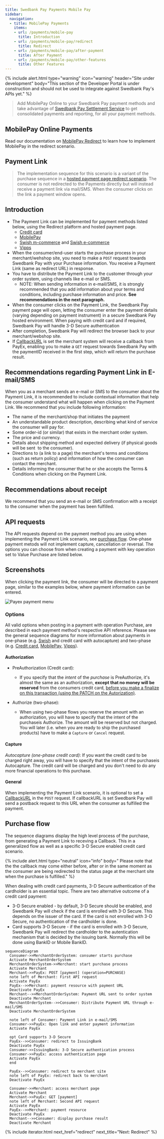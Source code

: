 ```yaml
---
title: Swedbank Pay Payments Mobile Pay
sidebar:
  navigation:
  - title: MobilePay Payments
    items:
    - url: /payments/mobile-pay
      title: Introduction
    - url: /payments/mobile-pay/redirect
      title: Redirect
    - url: /payments/mobile-pay/after-payment
      title: After Payment
    - url: /payments/mobile-pay/other-features
      title: Other Features
---
```


{% include alert.html type="warning"
                      icon="warning"
                      header="Site under development"
                      body="This section of the Developer Portal is under construction and
                      should not be used to integrate against Swedbank Pay's
                      APIs yet." %}

>Add MobilePay Online to your Swedbank Pay payment methods and take advantage
of [Swedbank Pay Settlement Service][payex-reconciliation-and-settlement] to
get consolidated payments and reporting, for all your payment methods.

## MobilePay Online Payments

Read our documentation on [MobilePay Redirect](/payments/mobile-pay/redirect)
to learn how to implement MobilePay in the redirect scenario.

## Payment Link

>The implementation sequence for this scenario is a variant of the purchase
 sequence in a
 [hosted payment page redirect scenario][redirect-implementation].
 The consumer is not redirected to the Payments directly but will
 instead receive a payment link via mail/SMS.
 When the consumer clicks on the link a payment window opens.

## Introduction

* The Payment Link can be implemented for payment methods listed below,
  using the Redirect platform and hosted payment page.
  * [Credit card][credit-card]
  * [MobilePay][mobile-pay]
  * [Swish m-commerce][swish-m-commerce] and [Swish e-commerce][swish-e-commerce]
  * [Vipps][vipps]
* When the consumer/end-user starts the purchase process in your
  merchant/wehshop site, you need to make a `POST` request towards Swedbank Pay
  with your Purchase information.
  You receive a Payment Link (same as redirect URL) in response.
* You have to distribute the Payment Link to the customer through your order
  system, using channels like e-mail or SMS.
  * NOTE: When sending information in e-mail/SMS, it is strongly recommended
   that you add information about your terms and conditions, including
   purchase information and price.
    **See recommendations in the next paragraph.**
* When the consumer clicks on the Payment Link, the Swedbank Pay payment page
  will open, letting the consumer enter the payment details (varying depending
  on payment instrument) in a secure Swedbank Pay hosted environment.
  When paying with credit card and if required, Swedbank Pay will handle
  3-D Secure authentication
* After completion, Swedbank Pay will redirect the browser back to your
  merchant/webshop site.
* If [CallbackURL][technical-reference-callback] is set the merchant system
  will receive a callback from PayEx, enabling you to make a `GET` request
  towards Swedbank Pay with the paymentID received in the first step,
  which will return the purchase result.

## Recommendations regarding Payment Link in E-mail/SMS

When you as a merchant sends an e-mail or SMS to the consumer about the
Payment Link, it is recommended to include contextual information that help
the consumer understand what will happen when clicking on the Payment Link.
We recommend that you include following information:

* The name of the merchant/shop that initiates the payment
* An understandable product description, describing what kind of service the
  consumer will pay for.
* Some order-id (or similar) that exists in the merchant order system.
* The price and currency.
* Details about shipping method and expected delivery
  (if physical goods will be sent  to the consumer).
* Directions to (a link to a page) the merchant's terms and conditions
  (such as return policy) and information of how the consumer can contact the
  merchant.
* Details informing the consumer that he or she accepts the Terms & Conditions
  when clicking on the Payment Link.

## Recommendations about receipt

We recommend that you send an e-mail or SMS confirmation with a receipt to
the consumer when the payment has been fulfilled.

## API requests

The API requests depend on the payment method you are using when implementing
the Payment Link scenario, see [purchase flow](#purchase-flow).
One-phase payment metods will not implement capture, cancellation or reversal.
The options you can choose from when creating a payment with key operation set
to Value Purchase are listed below.

## Screenshots

When clicking the payment link, the consumer will be directed to a payment
page, similar to the examples below, where payment information can be entered.

![Payex payment menu][paymentMethodsScreenshot]

### Options

All valid options when posting in a payment with operation Purchase,
are described in each payment method's respective API reference.
Please see the general sequence diagrams for more information about payments
in one-phase (e.g. [Swish][swish-m-commerce] and credit card with autocapture)
and two-phase (e.g. [Credit card][credit-card],
[MobilePay][mobile-pay], [Vipps][vipps]).

#### Authorization

* PreAuthorization (Credit card):
  * If you specify that the _intent_ of the _purchase_ is PreAuthorize,
   it's almost the same as an authorization,
    **except that no money will be reserved** from the consumers credit card,
   [before you make a finalize on this transaction (using the PATCH on
   the Autorization)][tecnical-reference-finalize].

* Authorize (two-phase):
  * When using two-phase flows you reserve the amount with an authorization,
   you will have to specify that the intent of the purchaseis Authorize.
   The amount will be reserved but not charged.
   You will later (i.e. when you are ready to ship the purchased products)
   have to make a `Capture` or `Cancel` request.

#### Capture

*Autocapture (one-phase credit card)*:
If you want the credit card to be charged right away, you will have to specify
that the intent of the purchaseis Autocapture.
The credit card will be charged and you don't need to do any more financial
operations to this purchase.

#### General

When implementing the Payment Link scenario, it is optional to set a
[CallbackURL][technical-reference-callback] in the `POST` request.
If callbackURL is set Swedbank Pay will send a postback request to this URL
when the consumer as fulfilled the payment.

## Purchase flow

The sequence diagrams display the high level process of the purchase,
from generating a Payment Link to receving a Callback.
This in a generalized flow as well as a specific 3-D Secure enabled credit
card scenario.

{% include alert.html type="neutral" icon="info" body="
Please note that the the callback may come either before, after or in the same
moment as the consumer are being redirected to the status page at the merchant
site when the purchase is fulfilled." %}

When dealing with credit card payments, 3-D Secure authentication of the
cardholder is an essential topic.
There are two alternative outcome of a credit card payment:

* 3-D Secure enabled - by default, 3-D Secure should be enabled, and Swedbank
  Pay will check if the card is enrolled with 3-D Secure.
  This depends on the issuer of the card.
  If the card is not enrolled with 3-D Secure, no authentication
  of the cardholder is done.
* Card supports 3-D Secure - if the card is enrolled with 3-D Secure,
  Swedbank Pay will redirect the cardholder to the autentication mechanism
  that is decided by the issuing bank.
  Normally this will be done using BankID or Mobile BankID.

```mermaid
sequenceDiagram
  Consumer->>MerchantOrderSystem: consumer starts purchase
  Activate MerchantOrderSystem
  MerchantOrderSystem->>Merchant: start purchase process
  Activate Merchant
  Merchant->>PayEx: POST [payment] (operation=PURCHASE)
  note left of Merchant: First API request
  Activate PayEx
  PayEx-->>Merchant: payment resource with payment URL
  Deactivate PayEx
  Merchant-->>MerchantOrderSystem: Payment URL sent to order system
  Deactivate Merchant
  MerchantOrderSystem-->>Consumer: Distribute Payment URL through e-mail/SMS
  Deactivate MerchantOrderSystem

  note left of Consumer: Payment Link in e-mail/SMS
  Consumer->>PayEx: Open link and enter payment information
  Activate PayEx

  opt Card supports 3-D Secure
  PayEx-->>Consumer: redirect to IssuingBank
  Deactivate PayEx
  Consumer->>IssuingBank: 3-D Secure authentication process
  Consumer->>PayEx: access authentication page
  Activate PayEx
  end

  PayEx-->>Consumer: redirect to merchant site
  note left of PayEx: redirect back to merchant
  Deactivate PayEx

  Consumer->>Merchant: access merchant page
  Activate Merchant
  Merchant->>PayEx: GET [payment]
  note left of Merchant: Second API request
  Activate PayEx
  PayEx-->>Merchant: payment resource
  Deactivate PayEx
  Merchant-->>Consumer: display purchase result
  Deactivate Merchant
```

{% include iterator.html
                         next_href="redirect"
                         next_title="Next: Redirect" %}

[paymentMethodsScreenshot]: /assets/img/checkout/payment_methods.PNG
[credit-card]: /payments/credit-card/
[mobile-pay]: /payments/mobile-pay/
[payex-reconciliation-and-settlement]: /payments/mobile-pay/other-features#settlement-and-reconcilliation
[redirect-implementation]: /payments/mobile-pay/redirect
[swish-e-commerce]: /payments/swish/#swish-e-commerce-redirect-to-payment-pages
[swish-m-commerce]: /payments/swish/#swish-m-commerce-redirect-to-payment-pages
[technical-reference-callback]: /payments/mobile-pay/other-features#callback
[tecnical-reference-finalize]: /payments/mobile-pay/after-payment#finalize
[vipps]: /payments/vipps/
